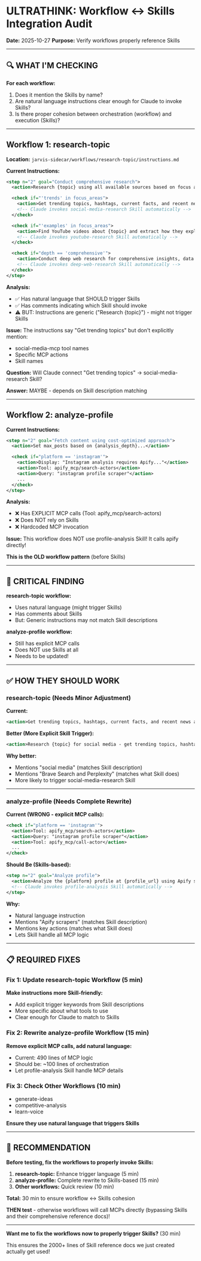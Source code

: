 # ULTRATHINK: Workflow ↔ Skills Integration Audit

**Date:** 2025-10-27
**Purpose:** Verify workflows properly reference Skills

---

## 🔍 WHAT I'M CHECKING

**For each workflow:**

1. Does it mention the Skills by name?
2. Are natural language instructions clear enough for Claude to invoke Skills?
3. Is there proper cohesion between orchestration (workflow) and execution (Skills)?

---

## Workflow 1: research-topic

**Location:** `jarvis-sidecar/workflows/research-topic/instructions.md`

**Current Instructions:**

```xml
<step n="2" goal="Conduct comprehensive research">
  <action>Research {topic} using all available sources based on focus areas and depth.</action>

  <check if="'trends' in focus_areas">
    <action>Get trending topics, hashtags, current facts, and recent news about {topic}. Use Brave Search and Perplexity AI to extract comprehensive trend data with full parameter support.</action>
    <!-- Claude invokes social-media-research Skill automatically -->
  </check>

  <check if="'examples' in focus_areas">
    <action>Find YouTube videos about {topic} and extract how they explain it, structure patterns, quotes with timestamps, and teaching approaches. Analyze up to {max_youtube_videos} videos.</action>
    <!-- Claude invokes youtube-research Skill automatically -->
  </check>

  <check if="depth == 'comprehensive'">
    <action>Conduct deep web research for comprehensive insights, data points, expert quotes, case studies, and company intelligence. Use AI-powered deep researcher for thorough analysis.</action>
    <!-- Claude invokes deep-web-research Skill automatically -->
  </check>
</step>
```

**Analysis:**

- ✅ Has natural language that SHOULD trigger Skills
- ✅ Has comments indicating which Skill should invoke
- ⚠️ BUT: Instructions are generic ("Research {topic}") - might not trigger Skills

**Issue:** The instructions say "Get trending topics" but don't explicitly mention:

- social-media-mcp tool names
- Specific MCP actions
- Skill names

**Question:** Will Claude connect "Get trending topics" → social-media-research Skill?

**Answer:** MAYBE - depends on Skill description matching

---

## Workflow 2: analyze-profile

**Current Instructions:**

```xml
<step n="2" goal="Fetch content using cost-optimized approach">
  <action>Set max_posts based on {analysis_depth}...</action>

  <check if="platform == 'instagram'">
    <action>Display: "Instagram analysis requires Apify..."</action>
    <action>Tool: apify_mcp/search-actors</action>
    <action>Query: "instagram profile scraper"</action>
    ...
  </check>
</step>
```

**Analysis:**

- ❌ Has EXPLICIT MCP calls (Tool: apify_mcp/search-actors)
- ❌ Does NOT rely on Skills
- ❌ Hardcoded MCP invocation

**Issue:** This workflow does NOT use profile-analysis Skill! It calls apify directly!

**This is the OLD workflow pattern** (before Skills)

---

## 🚨 CRITICAL FINDING

**research-topic workflow:**

- Uses natural language (might trigger Skills)
- Has comments about Skills
- But: Generic instructions may not match Skill descriptions

**analyze-profile workflow:**

- Still has explicit MCP calls
- Does NOT use Skills at all
- Needs to be updated!

---

## ✅ HOW THEY SHOULD WORK

### research-topic (Needs Minor Adjustment)

**Current:**

```xml
<action>Get trending topics, hashtags, current facts, and recent news about {topic}.</action>
```

**Better (More Explicit Skill Trigger):**

```xml
<action>Research {topic} for social media - get trending topics, hashtags, facts, and news using Brave Search and Perplexity AI.</action>
```

**Why better:**

- Mentions "social media" (matches Skill description)
- Mentions "Brave Search and Perplexity" (matches what Skill does)
- More likely to trigger social-media-research Skill

---

### analyze-profile (Needs Complete Rewrite)

**Current (WRONG - explicit MCP calls):**

```xml
<check if="platform == 'instagram'">
  <action>Tool: apify_mcp/search-actors</action>
  <action>Query: "instagram profile scraper"</action>
  <action>Tool: apify_mcp/call-actor</action>
  ...
</check>
```

**Should Be (Skills-based):**

```xml
<step n="2" goal="Analyze profile">
  <action>Analyze the {platform} profile at {profile_url} using Apify scrapers. Detect platform, select appropriate actor, calculate cost, get user approval, scrape posts, analyze patterns, and create summary.</action>
  <!-- Claude invokes profile-analysis Skill automatically -->
</step>
```

**Why:**

- Natural language instruction
- Mentions "Apify scrapers" (matches Skill description)
- Mentions key actions (matches what Skill does)
- Lets Skill handle all MCP logic

---

## 📋 REQUIRED FIXES

### Fix 1: Update research-topic Workflow (5 min)

**Make instructions more Skill-friendly:**

- Add explicit trigger keywords from Skill descriptions
- More specific about what tools to use
- Clear enough for Claude to match to Skills

### Fix 2: Rewrite analyze-profile Workflow (15 min)

**Remove explicit MCP calls, add natural language:**

- Current: 490 lines of MCP logic
- Should be: ~100 lines of orchestration
- Let profile-analysis Skill handle MCP details

### Fix 3: Check Other Workflows (10 min)

- generate-ideas
- competitive-analysis
- learn-voice

**Ensure they use natural language that triggers Skills**

---

## 🎯 RECOMMENDATION

**Before testing, fix the workflows to properly invoke Skills:**

1. **research-topic:** Enhance trigger language (5 min)
2. **analyze-profile:** Complete rewrite to Skills-based (15 min)
3. **Other workflows:** Quick review (10 min)

**Total:** 30 min to ensure workflow ↔ Skills cohesion

**THEN test** - otherwise workflows will call MCPs directly (bypassing Skills and their comprehensive reference docs)!

---

**Want me to fix the workflows now to properly trigger Skills?** (30 min)

This ensures the 2000+ lines of Skill reference docs we just created actually get used!
